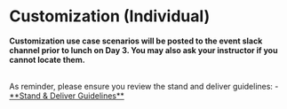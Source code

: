 # Customization (Individual)

**Customization use case scenarios will be posted to the event slack channel prior to lunch on Day 3.  You may also ask your instructor if you cannot locate them.**  

<br>
As reminder, please ensure you review the stand and deliver guidelines:  
    - <a href="https://ibm.seismic.com/Link/Content/DC8DGXXpd3pXdGfW93MTXWhRPGqj" target="_blank">**Stand & Deliver Guidelines**</a>  
<br>
